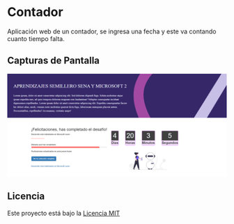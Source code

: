 # Contador

Aplicación web de un contador, se ingresa una fecha y este va contando cuanto tiempo falta.

## Capturas de Pantalla

![Alt text](captura_de_pantalla.png)

## Licencia

Este proyecto está bajo la [Licencia MIT](LICENSE)

